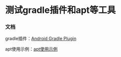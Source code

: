 # 测试gradle插件和apt等工具



### 文档

gradle插件：[Android Gradle Plugin](https://github.com/dxslin/SlinNotes/blob/main/docs/Android/Gradle/gradle%20plugin.md)


apt使用示例：[apt使用示例](https://github.com/dxslin/SlinNotes/blob/main/docs/Android/Gradle/apt.md)
